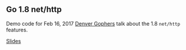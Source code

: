 ## Go 1.8 net/http

Demo code for Feb 16, 2017 [Denver Gophers](https://www.meetup.com/Denver-Go-Language-User-Group/) talk about the 1.8 `net/http` features.

[Slides](https://slides.com/robertoortega/golang-1-8)
